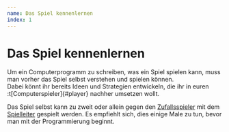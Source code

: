 ```yaml
---
name: Das Spiel kennenlernen
index: 1
---
```


# Das Spiel kennenlernen

Um ein Computerprogramm zu schreiben, was ein Spiel spielen kann, muss
man vorher das Spiel selbst verstehen und spielen können.  
Dabei könnt ihr bereits Ideen und Strategien entwickeln,
die ihr in euren :t[Computerspieler]{#player} nachher umsetzen wollt.

Das Spiel selbst kann zu zweit oder allein gegen den [Zufallsspieler](glossary/client#der-simpleclient)
mit dem [Spielleiter](glossary/server#der-spielleiter-server) gespielt werden.
Es empfiehlt sich, dies einige Male zu tun, bevor man mit der Programmierung beginnt.
